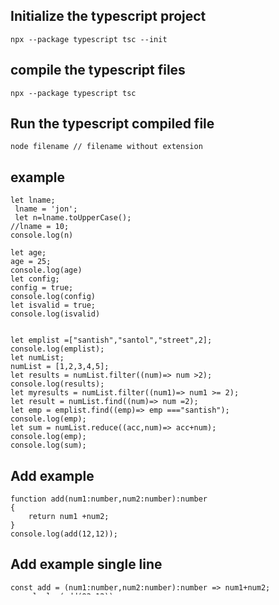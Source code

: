 
## Initialize the typescript project
```
npx --package typescript tsc --init
```

## compile the typescript files
```
npx --package typescript tsc
```

## Run the typescript compiled file
```
node filename // filename without extension
```

## example
```
let lname;
 lname = 'jon';
 let n=lname.toUpperCase();
//lname = 10;
console.log(n)

let age;
age = 25;
console.log(age)
let config;
config = true;
console.log(config)
let isvalid = true;
console.log(isvalid)


let emplist =["santish","santol","street",2];
console.log(emplist);
let numList;
numList = [1,2,3,4,5];
let results = numList.filter((num)=> num >2);
console.log(results);
let myresults = numList.filter((num1)=> num1 >= 2);
let result = numList.find((num)=> num =2);
let emp = emplist.find((emp)=> emp ==="santish");
console.log(emp);
let sum = numList.reduce((acc,num)=> acc+num);
console.log(emp);
console.log(sum);
```
## Add example
```
function add(num1:number,num2:number):number
{
    return num1 +num2;
}
console.log(add(12,12));
```
## Add example single line
```
const add = (num1:number,num2:number):number => num1+num2;
console.log(add(92,12));
```
## Subtract example

```
function sub(num1:number,num2:number):number
{
    return num1 -num2;
}
console.log(sub(22,21));
```
## Add three number
```
 function add3(num1:number,num2:number,num3?:number):number
    {
   return num3 ? num1+num2+num3 :num1+num2;
    }
    console.log(add3(10,20));
```
## Add three number one line
```
const add3e = (num1:number,num2:number,num3?:number):number =>
  num3? num1 + num2 + num3:num1 +num2;
```
## add more numbers
```
    function add2(num1:number,num2:number,...num3:number[]):number{
        return num1 + num2 + num3.reduce((a,b)=> a + b,0);
    }
    let numbers = [1,2,3,4,5];
    console.log(add2(2, 4, ...numbers));
```

## Generic methods
```
   function getItems<T>(items:T[]):T[] {
        return new Array<T>().concat(items);
    }
      let numbers = [1,2,3,4,5];
        let concatResult = getItem<number>(numbers);
   ```
